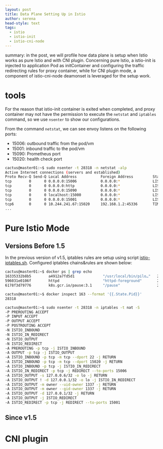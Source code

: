 ```yaml
---
layout: post
title: Data Plane Setting Up in Istio
author: serena
head-style: text
tags: 
  - istio
  - istio-init
  - istio-cni-node
---
```


summary: in the post, we will profile how data plane is setup when Istio works
         as pure Istio and with CNI plugin. Concerning pure Istio, a istio-init
         is injected to application Pod as initContainer and configuring the 
         traffic redirecting rules for proxy container, while for CNI plugin mode, 
         a component of istio-cni-node deamonset is leveraged for the setup work.

# tools

For the reason that istio-init container is exited when completed, and proxy
container may not have the permission to execute the `netstat` and `iptables`
command, so we use `nsenter` to show our configurations.

From the command `netstat`, we can see envoy listens on the following ports:

- 15006: outbound traffic from the pod/vm
- 15001: inbound traffic to the pod/vm
- 15090: Prometheus port
- 15020: health check port

```bash
cactus@master01:~$ sudo nsenter -t 28318 -n netstat -alp
Active Internet connections (servers and established)
Proto Recv-Q Send-Q Local Address           Foreign Address         State       PID/Program name
tcp        0      0 0.0.0.0:15006           0.0.0.0:*               LISTEN      28359/envoy
tcp        0      0 0.0.0.0:http            0.0.0.0:*               LISTEN      28122/httpd
tcp        0      0 0.0.0.0:15090           0.0.0.0:*               LISTEN      28359/envoy
tcp        0      0 localhost:15000         0.0.0.0:*               LISTEN      28359/envoy
tcp        0      0 0.0.0.0:15001           0.0.0.0:*               LISTEN      28359/envoy
tcp6       0      0 10.244.241.67:15020     192.168.1.2:45336       TIME_WAIT   -
...
```

# Pure Istio Mode

## Versions Before 1.5

In the previous version of v1.5, iptables rules are setup using script
[istio-iptables.sh](<https://github.com/istio/istio/blob/release-1.4/tools/packaging/common/istio-iptables.sh>). 
Configured iptables chains&rules are shown below:

```bash
cactus@master01:~$ docker ps | grep echo
16335332b8b5        a4912a7fd5d1             "/usr/local/bin/pilo…"   22 hours ago        Up 22 hours                             k8s_istio-proxy_echo-b87c57997-t4c4v_default_4eb3fa95-5872-4984-9227-ca09ab2cd37d_0
596031e0106f        httpd                    "httpd-foreground"       22 hours ago        Up 22 hours                             k8s_echo_echo-b87c57997-t4c4v_default_4eb3fa95-5872-4984-9227-ca09ab2cd37d_0
6178f3d79776        k8s.gcr.io/pause:3.1     "/pause"                 22 hours ago        Up 22 hours                             k8s_POD_echo-b87c57997-t4c4v_default_4eb3fa95-5872-4984-9227-ca09ab2cd37d_0

cactus@master01:~$ docker inspect 163 --format '{{.State.Pid}}'
28318

cactus@master01:~$ sudo nsenter -t 28318 -n iptables -t nat -S
-P PREROUTING ACCEPT
-P INPUT ACCEPT
-P OUTPUT ACCEPT
-P POSTROUTING ACCEPT
-N ISTIO_INBOUND
-N ISTIO_IN_REDIRECT
-N ISTIO_OUTPUT
-N ISTIO_REDIRECT
-A PREROUTING -p tcp -j ISTIO_INBOUND
-A OUTPUT -p tcp -j ISTIO_OUTPUT
-A ISTIO_INBOUND -p tcp -m tcp --dport 22 -j RETURN
-A ISTIO_INBOUND -p tcp -m tcp --dport 15020 -j RETURN
-A ISTIO_INBOUND -p tcp -j ISTIO_IN_REDIRECT
-A ISTIO_IN_REDIRECT -p tcp -j REDIRECT --to-ports 15006
-A ISTIO_OUTPUT -s 127.0.0.6/32 -o lo -j RETURN
-A ISTIO_OUTPUT ! -d 127.0.0.1/32 -o lo -j ISTIO_IN_REDIRECT
-A ISTIO_OUTPUT -m owner --uid-owner 1337 -j RETURN
-A ISTIO_OUTPUT -m owner --gid-owner 1337 -j RETURN
-A ISTIO_OUTPUT -d 127.0.0.1/32 -j RETURN
-A ISTIO_OUTPUT -j ISTIO_REDIRECT
-A ISTIO_REDIRECT -p tcp -j REDIRECT --to-ports 15001
```

## Since v1.5

# CNI plugin 
